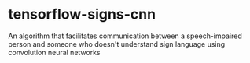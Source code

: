 # tensorflow-signs-cnn
An algorithm that facilitates communication between a speech-impaired person and someone who doesn't understand sign language using convolution neural networks
